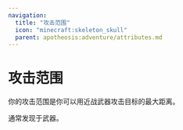 ```yaml
---
navigation:
  title: "攻击范围"
  icon: "minecraft:skeleton_skull"
  parent: apotheosis:adventure/attributes.md
---
```


# 攻击范围

你的<Color id="blue">攻击范围</Color>是你可以用近战武器攻击目标的最大距离。

通常发现于武器。

